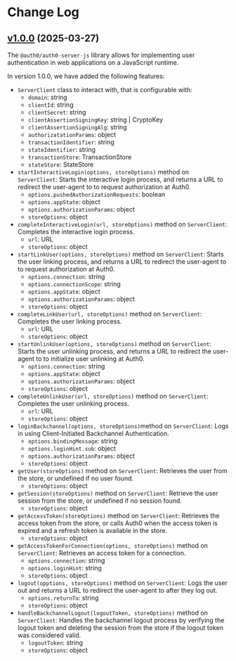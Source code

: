 # Change Log

## [v1.0.0](https://github.com/auth0/auth0-auth-js/tree/auth0-server-js-v1.0.0) (2025-03-27)

The `@auth0/auth0-server-js` library allows for implementing user authentication in web applications on a JavaScript runtime.

In version 1.0.0, we have added the following features:

- `ServerClient` class to interact with, that is configurable with:
  - `domain`: string
  - `clientId`: string
  - `clientSecret`: string
  - `clientAssertionSigningKey`: string | CryptoKey
  - `clientAssertionSigningAlg`: string
  - `authorizatationParams`: object
  - `transactionIdentifier`: string
  - `stateIdentifier`: string
  - `transactionStore`: TransactionStore
  - `stateStore`: StateStore
- `startInteractiveLogin(options, storeOptions)` method on `ServerClient`: Starts the interactive login process, and returns a URL to redirect the user-agent to to request authorization at Auth0.
  - `options.pushedAuthorizationRequests`: boolean
  - `options.appState`: object
  - `options.authorizationParams`: object
  - `storeOptions`: object
- `completeInteractiveLogin(url, storeOptions)` method on `ServerClient`:  Completes the interactive login process.
  - `url`: URL
  - `storeOptions`: object
- `startLinkUser(options, storeOptions)` method on `ServerClient`: Starts the user linking process, and returns a URL to redirect the user-agent to to request authorization at Auth0.
  - `options.connection`: string
  - `options.connectionScope`: string
  - `options.appState`: object
  - `options.authorizationParams`: object
  - `storeOptions`: object
- `completeLinkUser(url, storeOptions)` method on `ServerClient`: Completes the user linking process.
  - `url`: URL
  - `storeOptions`: object
- `startUnlinkUser(options, storeOptions)` method on `ServerClient`: Starts the user unlinking process, and returns a URL to redirect the user-agent to to initialize user unlinking at Auth0.
  - `options.connection`: string
  - `options.appState`: object
  - `options.authorizationParams`: object
  - `storeOptions`: object
- `completeUnlinkUser(url, storeOptions)` method on `ServerClient`: Completes the user unlinking process.
  - `url`: URL
  - `storeOptions`: object
- `loginBackchannel(options, storeOptions)`method on `ServerClient`: Logs in using Client-Initiated Backchannel Authentication.
  - `options.bindingMessage`: string
  - `options.loginHint.sub`: object
  - `options.authorizationParams`: object
  - `storeOptions`: object
- `getUser(storeOptions)` method on `ServerClient`: Retrieves the user from the store, or undefined if no user found.
  - `storeOptions`: object
- `getSession(storeOptions)` method on `ServerClient`: Retrieve the user session from the store, or undefined if no session found.
  - `storeOptions`: object
- `getAccessToken(storeOptions)` method on `ServerClient`: Retrieves the access token from the store, or calls Auth0 when the access token is expired and a refresh token is available in the store.
  - `storeOptions`: object
- `getAccessTokenForConnection(options, storeOptions)` method on `ServerClient`: Retrieves an access token for a connection.
  - `options.connection`: string
  - `options.loginHint`: string
  - `storeOptions`: object
- `logout(opptions, storeOptions)` method on `ServerClient`: Logs the user out and returns a URL to redirect the user-agent to after they log out.
  - `options.returnTo`: string
  - `storeOptions`: object
- `handleBackchannelLogout(logoutToken, storeOptions)` method on `ServerClient`:  Handles the backchannel logout process by verifying the logout token and deleting the session from the store if the logout token was considered valid.
  - `logoutToken`: string
  - `storeOptions`: object
